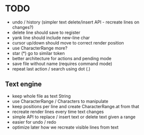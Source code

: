 # TODO

- undo / history (simpler text delete/insert API - recreate lines on changes?)
- delete line should save to register
- yank line should include new-line char
- cursor up/down should move to correct render position
- use CharacterRange more?
- star (*) go to similar token
- better architecture for actions and pending mode
- save file without name (requires command mode)
- repeat last action / search using dot (.)

## Text engine

- keep whole file as text String
- use CharacterRange / Characters to manipulate
- keep positions per line and create CharacterRange.at from that
- recreate render lines every time text changes
- simple API to replace / insert text or delete text given a range
- easier for undo / redo
- optimize later how we recreate visible lines from text